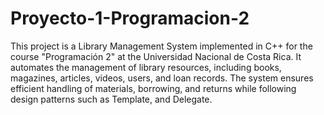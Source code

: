# Proyecto-1-Programacion-2
This project is a Library Management System implemented in C++ for the course "Programación 2" at the Universidad Nacional de Costa Rica. It automates the management of library resources, including books, magazines, articles, videos, users, and loan records. The system ensures efficient handling of materials, borrowing, and returns while following design patterns such as Template, and Delegate.

